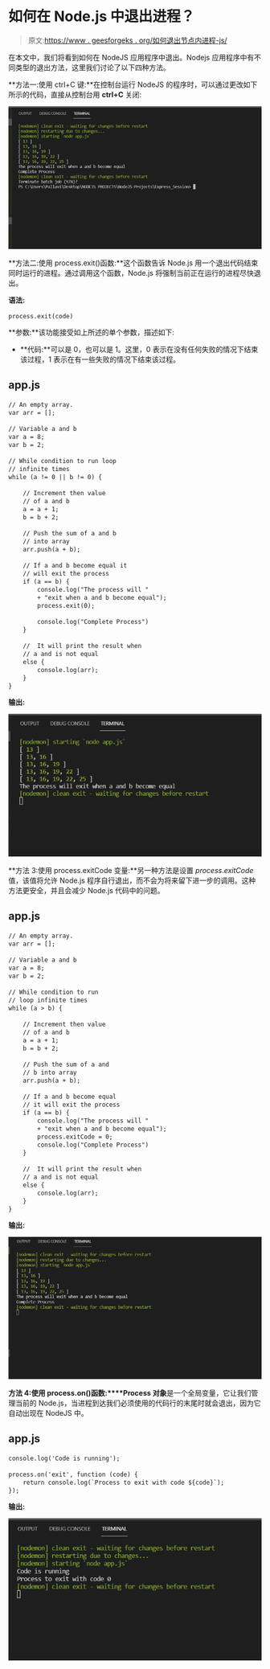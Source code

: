 # 如何在 Node.js 中退出进程？

> 原文:[https://www . geesforgeks . org/如何退出节点内进程-js/](https://www.geeksforgeeks.org/how-to-exit-process-in-node-js/)

在本文中，我们将看到如何在 NodeJS 应用程序中退出。Nodejs 应用程序中有不同类型的退出方法，这里我们讨论了以下四种方法。

**方法一:使用 ctrl+C 键:**在控制台运行 NodeJS 的程序时，可以通过更改如下所示的代码，直接从控制台用 **ctrl+C** 关闭:

![](img/0694dbb53931cf18850da2352e5f3785.png)

**方法二:使用 process.exit()函数:**这个函数告诉 Node.js 用一个退出代码结束同时运行的进程。通过调用这个函数，Node.js 将强制当前正在运行的进程尽快退出。

**语法:**

```
process.exit(code)
```

**参数:**该功能接受如上所述的单个参数，描述如下:

*   **代码:**可以是 0，也可以是 1。这里，0 表示在没有任何失败的情况下结束该过程，1 表示在有一些失败的情况下结束该过程。

## app.js

```
// An empty array.
var arr = [];

// Variable a and b
var a = 8;
var b = 2;

// While condition to run loop
// infinite times
while (a != 0 || b != 0) {

    // Increment then value
    // of a and b  
    a = a + 1;
    b = b + 2;

    // Push the sum of a and b
    // into array
    arr.push(a + b);

    // If a and b become equal it
    // will exit the process
    if (a == b) {
        console.log("The process will "
        + "exit when a and b become equal");
        process.exit(0);

        console.log("Complete Process")
    }

    //  It will print the result when
    // a and is not equal
    else {
        console.log(arr);
    }
}
```

**输出:**

![](img/a61fd27d9b41a2d83ef64410595aa116.png)

**方法 3:使用 process.exitCode 变量:**另一种方法是设置 *process.exitCode* 值，该值将允许 Node.js 程序自行退出，而不会为将来留下进一步的调用。这种方法更安全，并且会减少 Node.js 代码中的问题。

## app.js

```
// An empty array.
var arr = [];

// Variable a and b
var a = 8;
var b = 2;

// While condition to run
// loop infinite times
while (a > b) {

    // Increment then value
    // of a and b
    a = a + 1;
    b = b + 2;

    // Push the sum of a and
    // b into array
    arr.push(a + b);

    // If a and b become equal
    // it will exit the process
    if (a == b) {
        console.log("The process will "
        + "exit when a and b become equal");
        process.exitCode = 0;
        console.log("Complete Process")
    }

    //  It will print the result when
    // a and is not equal
    else {
        console.log(arr);
    }
}
```

**输出:**

![](img/15cd27392b176831807bc2feccef72e4.png)

**方法 4:使用 process.on()函数:****Process 对象**是一个全局变量，它让我们管理当前的 Node.js，当进程到达我们必须使用的代码行的末尾时就会退出，因为它自动出现在 NodeJS 中。

## app.js

```
console.log('Code is running');

process.on('exit', function (code) {
    return console.log(`Process to exit with code ${code}`);
});
```

**输出:**

![](img/bc993df753d4277efe71207f66bbb308.png)